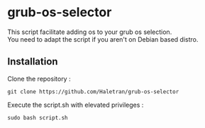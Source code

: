 # grub-os-selector

This script facilitate adding os to your grub os selection.
<br>
You need to adapt the script if you aren't on Debian based distro.

## Installation

Clone the repository :

    git clone https://github.com/Haletran/grub-os-selector

Execute the script.sh with elevated privileges :

    sudo bash script.sh


